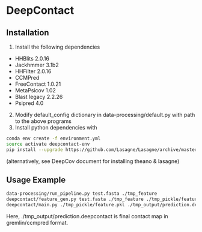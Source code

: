 # DeepContact

## Installation
1. Install the following dependencies
  - HHBlits 2.0.16
  - Jackhmmer 3.1b2
  - HHFilter 2.0.16
  - CCMPred
  - FreeContact 1.0.21
  - MetaPsicov 1.02
  - Blast legacy 2.2.26
  - Psipred 4.0
2. Modify default_config dictionary in data-processing/default.py
   with path to the above programs
3. Install python dependencies with

 ```bash
 conda env create -f environment.yml
 source activate deepcontact-env
 pip install --upgrade https://github.com/Lasagne/Lasagne/archive/master.zip
 ```

 (alternatively, see DeepCov document for installing theano & lasagne)

## Usage Example

```bash
data-processing/run_pipeline.py test.fasta ./tmp_feature
deepcontact/feature_gen.py test.fasta ./tmp_feature ./tmp_pickle/feature.pkl
deepcontact/main.py ./tmp_pickle/feature.pkl ./tmp_output/prediction.deepcontact
```

Here, ./tmp_output/prediction.deepcontact is final contact map in 
gremlin/ccmpred format.
